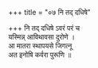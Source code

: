 +++
title = "०७ नि तद् दधिषे"

+++
नि तद् दधिषे ऽवरं परं च  
यस्मिन्न् आविथावसा दुरोणे ।  
आ मातरा स्थापयसे जिगत्नू  
अत इनोषि कर्वरा पुरूणि ॥